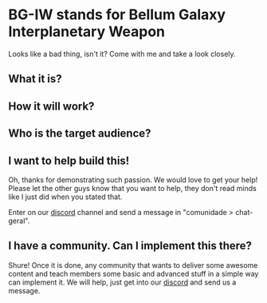 # BG-IW stands for Bellum Galaxy Interplanetary Weapon

Looks like a bad thing, isn't it? Come with me and take a look closely.

## What it is?

## How it will work?

## Who is the target audience?

## I want to help build this!
Oh, thanks for demonstrating such passion. We would love to get your help!
Please let the other guys know that you want to help, they don't read minds like I just did when you stated that.

Enter on our [discord](https://discord.gg/H2UpdzbbRJ) channel and send a message in "comunidade > chat-geral".

## I have a community. Can I implement this there?
Shure! Once it is done, any community that wants to deliver some awesome content and teach members some basic and advanced stuff in a simple way can implement it. We will help, just get into our [discord](https://discord.gg/H2UpdzbbRJ) and send us a message.
